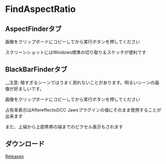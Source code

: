 # FindAspectRatio


## AspectFinderタブ

画像をクリップボードにコピーしてから実行ボタンを押してください

スクリーンショットにはWindows標準の切り取り＆スケッチが便利です

## BlackBarFinderタブ

__注意: 暗すぎるシーンではうまく測れないことがあります。明るいシーンの画像が好ましいです。

画像をクリップボードにコピーしてから実行ボタンを押してください

占有率表示はAftereffectsのCC Jawsプラグインの値にそのまま使用することが出来ます

また、上端から上部黒帯の端までのピクセル表示もされます

## ダウンロード

[Releases](https://github.com/rtasan/FindAspectRatio/releases)
